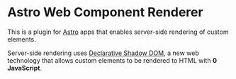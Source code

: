 # Astro Web Component Renderer

This is a plugin for [Astro](https://astro.build/) apps that enables server-side rendering of custom elements.

Server-side rendering uses [Declarative Shadow DOM](https://web.dev/declarative-shadow-dom/), a new web technology that allows custom elements to be rendered to HTML with __0 JavaScript__.
